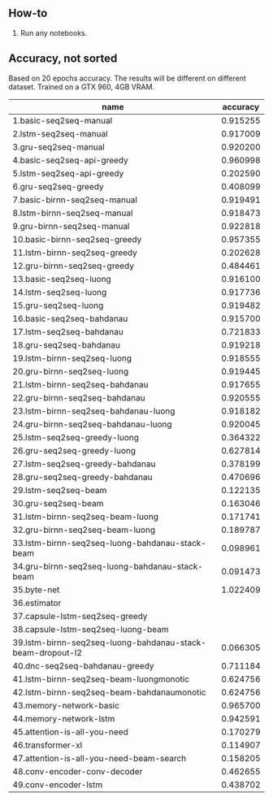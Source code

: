 ## How-to

1. Run any notebooks.

## Accuracy, not sorted

Based on 20 epochs accuracy. The results will be different on different dataset. Trained on a GTX 960, 4GB VRAM.

| name                                                       | accuracy |
|------------------------------------------------------------|----------|
| 1.basic-seq2seq-manual                                     | 0.915255 |
| 2.lstm-seq2seq-manual                                      | 0.917009 |
| 3.gru-seq2seq-manual                                       | 0.920200 |
| 4.basic-seq2seq-api-greedy                                 | 0.960998 |
| 5.lstm-seq2seq-api-greedy                                  | 0.202590 |
| 6.gru-seq2seq-greedy                                       | 0.408099 |
| 7.basic-birnn-seq2seq-manual                               | 0.919491 |
| 8.lstm-birnn-seq2seq-manual                                | 0.918473 |
| 9.gru-birnn-seq2seq-manual                                 | 0.922818 |
| 10.basic-birnn-seq2seq-greedy                              | 0.957355 |
| 11.lstm-birnn-seq2seq-greedy                               | 0.202628 |
| 12.gru-birnn-seq2seq-greedy                                | 0.484461 |
| 13.basic-seq2seq-luong                                     | 0.916100 |
| 14.lstm-seq2seq-luong                                      | 0.917736 |
| 15.gru-seq2seq-luong                                       | 0.919482 |
| 16.basic-seq2seq-bahdanau                                  | 0.915700 |
| 17.lstm-seq2seq-bahdanau                                   | 0.721833 |
| 18.gru-seq2seq-bahdanau                                    | 0.919218 |
| 19.lstm-birnn-seq2seq-luong                                | 0.918555 |
| 20.gru-birnn-seq2seq-luong                                 | 0.919445 |
| 21.lstm-birnn-seq2seq-bahdanau                             | 0.917655 |
| 22.gru-birnn-seq2seq-bahdanau                              | 0.920555 |
| 23.lstm-birnn-seq2seq-bahdanau-luong                       | 0.918182 |
| 24.gru-birnn-seq2seq-bahdanau-luong                        | 0.920045 |
| 25.lstm-seq2seq-greedy-luong                               | 0.364322 |
| 26.gru-seq2seq-greedy-luong                                | 0.627814 |
| 27.lstm-seq2seq-greedy-bahdanau                            | 0.378199 |
| 28.gru-seq2seq-greedy-bahdanau                             | 0.470696 |
| 29.lstm-seq2seq-beam                                       | 0.122135 |
| 30.gru-seq2seq-beam                                        | 0.163046 |
| 31.lstm-birnn-seq2seq-beam-luong                           | 0.171741 |
| 32.gru-birnn-seq2seq-beam-luong                            | 0.189787 |
| 33.lstm-birnn-seq2seq-luong-bahdanau-stack-beam            | 0.098961 |
| 34.gru-birnn-seq2seq-luong-bahdanau-stack-beam             | 0.091473 |
| 35.byte-net                                                | 1.022409 |
| 36.estimator                                               |          |
| 37.capsule-lstm-seq2seq-greedy                             |          |
| 38.capsule-lstm-seq2seq-luong-beam                         |          |
| 39.lstm-birnn-seq2seq-luong-bahdanau-stack-beam-dropout-l2 | 0.066305 |
| 40.dnc-seq2seq-bahdanau-greedy                             | 0.711184 |
| 41.lstm-birnn-seq2seq-beam-luongmonotic                    | 0.624756 |
| 42.lstm-birnn-seq2seq-beam-bahdanaumonotic                 | 0.624756 |
| 43.memory-network-basic                                    | 0.965700 |
| 44.memory-network-lstm                                     | 0.942591 |
| 45.attention-is-all-you-need                               | 0.170279 |
| 46.transformer-xl                                          | 0.114907 |
| 47.attention-is-all-you-need-beam-search                   | 0.158205 |
| 48.conv-encoder-conv-decoder                               | 0.462655 |
| 49.conv-encoder-lstm                                       | 0.438702 |
